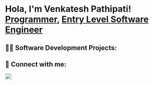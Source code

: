 <h1>Hola, I'm Venkatesh Pathipati! <br/><a href="https://github.com/venkateshpathipati18">Programmer</a>, <a href="https://www.linkedin.com/in/pathipati-venkatesh-309b7918b/">Entry Level Software Engineer</a></h1>

<h2>👨‍💻 Software Development Projects:</h2>


<h2> 🤳 Connect with me:</h2>


[<img align="left" alt="JoshMadakor | LinkedIn" width="22px" src="https://cdn.jsdelivr.net/npm/simple-icons@v3/icons/linkedin.svg" />][linkedin]


[linkedin]: https://www.linkedin.com/in/pathipati-venkatesh-309b7918b/

